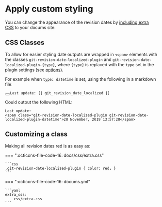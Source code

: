 # Apply custom styling

You can change the appearance of the revision dates by [including extra CSS](https://khanhduy1407.github.io/docums/user-guide/configuration/#extra_css) to your docums site. 

## CSS Classes

To allow for easier styling date outputs are wrapped in `<span>` elements with the classes `git-revision-date-localized-plugin` and `git-revision-date-localized-plugin-{type}`, where `{type}` is replaced with the `type` set in the plugin settings (see [options](../options.md)).

For example when `type: datetime` is set, using the following in a markdown file:

<pre id="__code_42"><span></span><button class="md-clipboard md-icon" title="Copy to clipboard" data-clipboard-target="#__code_42 > code"></button><code>Last update: {{ git_revision_date_localized }&#125;
</code></pre>

Could output the following HTML:

```django
Last update: 
<span class="git-revision-date-localized-plugin git-revision-date-localized-plugin-datetime">28 November, 2019 13:57:28</span>
```

## Customizing a class

Making all revision dates red is as easy as:

=== ":octicons-file-code-16: docs/css/extra.css"

    ```css
    .git-revision-date-localized-plugin { color: red; }
    ```

=== ":octicons-file-code-16: docums.yml"

    ```yaml
    extra_css:
        css/extra.css
    ```

